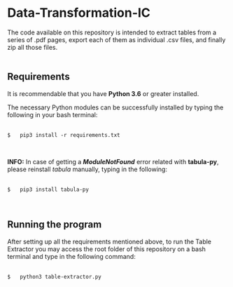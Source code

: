 # Data-Transformation-IC
The code available on this repository is intended to extract tables from a series of .pdf pages, export each of them as individual .csv files, and finally zip all those files.<br />
<br />
## Requirements
It is recommendable that you have **Python 3.6** or greater installed.

The necessary Python modules can be successfully installed by typing the following in your bash terminal: <br />
<br />
```
$   pip3 install -r requirements.txt
```
<br />

**INFO:** In case of getting a ***ModuleNotFound*** error related with **tabula-py**, please reinstall *tabula* manually, typing in the following:<br />
<br />

```
$   pip3 install tabula-py
```
<br />

## Running the program
After setting up all the requirements mentioned above, to run the Table Extractor you may access the root folder of this repository on a bash terminal and type in the following command:<br />
<br />
```
$   python3 table-extractor.py
```
<br />